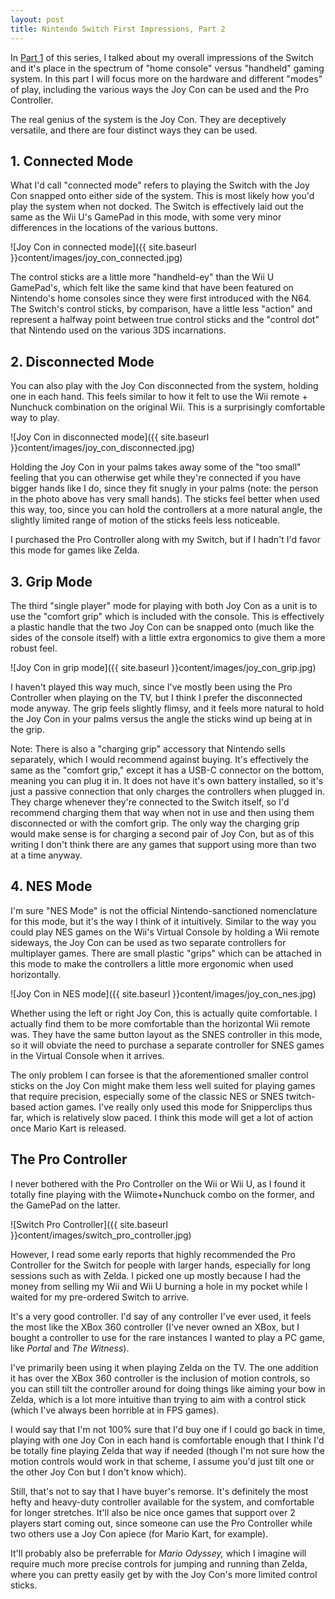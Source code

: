 ```yaml
---
layout: post
title: Nintendo Switch First Impressions, Part 2
---
```


In [Part 1](http://www.bradwestness.com/2017/03/19/nintendo-switch-first-impressions-part-1) of this series, I talked about my overall impressions of the Switch and it's
place in the spectrum of "home console" versus "handheld" gaming system. In this
part I will focus more on the hardware and different "modes" of play, including
the various ways the Joy Con can be used and the Pro Controller.

The real genius of the system is the Joy Con. They are deceptively versatile, and there are four distinct ways they can be used.

## 1. Connected Mode

What I'd call "connected mode" refers to playing the Switch with the Joy Con snapped onto
either side of the system. This is most likely how you'd play the system when not docked. The
Switch is effectively laid out the same as the Wii U's GamePad in this mode, with some very minor differences in the locations of the various buttons.

![Joy Con in connected mode]({{ site.baseurl }}content/images/joy_con_connected.jpg)

The control sticks are a little more "handheld-ey" than the Wii U GamePad's, which felt
like the same kind that have been featured on Nintendo's home consoles since they were
first introduced with the N64. The Switch's control sticks, by comparison, have a little
less "action" and represent a halfway point between true control sticks and the "control dot"
that Nintendo used on the various 3DS incarnations.

## 2. Disconnected Mode

You can also play with the Joy Con disconnected from the system, holding one in each hand. This feels similar to how it felt to use the Wii remote + Nunchuck combination on the
original Wii. This is a surprisingly comfortable way to play. 

![Joy Con in disconnected mode]({{ site.baseurl }}content/images/joy_con_disconnected.jpg)

Holding the Joy Con in your palms takes away some of the "too small" feeling that you can otherwise get while they're connected if you have bigger hands like I do, since they fit snugly in your palms (note: the person in the photo above has very small hands). The sticks feel better when used this way, too, since you can hold the controllers at a more natural angle, the slightly limited range of motion of the sticks feels less noticeable.

I purchased the Pro Controller along with my Switch, but if I hadn't I'd favor this
mode for games like Zelda.

## 3. Grip Mode

The third "single player" mode for playing with both Joy Con as a unit is to use the "comfort grip" which is included with the console. This is effectively a plastic handle
that the two Joy Con can be snapped onto (much like the sides of the console itself) with
a little extra ergonomics to give them a more robust feel.

![Joy Con in grip mode]({{ site.baseurl }}content/images/joy_con_grip.jpg)

I haven't played this way much, since I've mostly been using the Pro Controller when playing on the TV, but I think I prefer the disconnected mode anyway. The grip feels slightly flimsy, and it feels more natural to hold the Joy Con in your palms versus the angle the sticks wind up being at in the grip.

Note: There is also a "charging grip" accessory that Nintendo sells separately, which I would
recommend against buying. It's effectively the same as the "comfort grip," except it has a USB-C connector on the bottom, meaning you can plug it in. It does not have it's own battery
installed, so it's just a passive connection that only charges the controllers when plugged in. They charge whenever they're connected to the Switch itself, so I'd recommend charging them that way when not in use and then using them disconnected or with the comfort grip. The
only way the charging grip would make sense is for charging a second pair of Joy Con, but
as of this writing I don't think there are any games that support using more than two at a time anyway.

## 4. NES Mode

I'm sure "NES Mode" is not the official Nintendo-sanctioned nomenclature for this mode, but
it's the way I think of it intuitively. Similar to the way you could play NES games on the
Wii's Virtual Console by holding a Wii remote sideways, the Joy Con can be used as two
separate controllers for multiplayer games. There are small plastic "grips" which can be
attached in this mode to make the controllers a little more ergonomic when used horizontally.

![Joy Con in NES mode]({{ site.baseurl }}content/images/joy_con_nes.jpg)

Whether using the left or right Joy Con, this is actually quite comfortable. I actually find
them to be more comfortable than the horizontal Wii remote was. They have the same
button layout as the SNES controller in this mode, so it will obviate the need to purchase
a separate controller for SNES games in the Virtual Console when it arrives.

The only problem I can forsee is that the aforementioned smaller control sticks on
the Joy Con might make them less well suited for playing games that require precision,
especially some of the classic NES or SNES twitch-based action games. I've really only used
this mode for Snipperclips thus far, which is relatively slow paced. I think this mode
will get a lot of action once Mario Kart is released.

## The Pro Controller

I never bothered with the Pro Controller on the Wii or Wii U, as I found it totally fine playing with the Wiimote+Nunchuck combo on the former, and the GamePad on the latter. 

![Switch Pro Controller]({{ site.baseurl }}content/images/switch_pro_controller.jpg)

However, I read some early reports that highly recommended the Pro Controller for the Switch
for people with larger hands, especially for long sessions such as with Zelda. I picked one
up mostly because I had the money from selling my Wii and Wii U burning a hole in my pocket
while I waited for my pre-ordered Switch to arrive.

It's a very good controller. I'd say of any controller I've ever used, it feels the most like
the XBox 360 controller (I've never owned an XBox, but I bought a controller to use for
the rare instances I wanted to play a PC game, like *Portal* and *The Witness*). 

I've primarily been using it when playing Zelda on the TV. The one addition it has over the
XBox 360 controller is the inclusion of motion controls, so you can still tilt the controller
around for doing things like aiming your bow in Zelda, which is a lot more intuitive than
trying to aim with a control stick (which I've always been horrible at in FPS games).

I would say that I'm not 100% sure that I'd buy one if I could go back in time, playing with
one Joy Con in each hand is comfortable enough that I think I'd be totally fine playing Zelda
that way if needed (though I'm not sure how the motion controls would work in that scheme,
I assume you'd just tilt one or the other Joy Con but I don't know which).

Still, that's not to say that I have buyer's remorse. It's definitely the most hefty and heavy-duty controller available for the system, and comfortable for longer stretches. It'll also be nice once games that support over 2 players start coming out, since someone can use
the Pro Controller while two others use a Joy Con apiece (for Mario Kart, for example).

It'll probably also be preferrable for *Mario Odyssey,* which I imagine will require much more
precise controls for jumping and running than Zelda, where you can pretty easily get by with
the Joy Con's more limited control sticks.